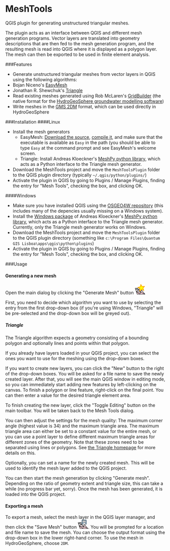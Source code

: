 MeshTools
=========

QGIS plugin for generating unstructured triangular meshes.

The plugin acts as an interface between QGIS and different mesh generation programs. Vector layers are translated into geometry descriptions that are then fed to the mesh generation program, and the resulting mesh is read into QGIS where it is displayed as a polygon layer. The mesh can then be exported to be used in finite element analysis.

###Features

* Generate unstructured triangular meshes from vector layers in QGIS using the following algorithms:
 * Bojan Niceno's [EasyMesh](http://www-dinma.univ.trieste.it/nirftc/research/easymesh/easymesh.html)
 * Jonathan R. Shewchuk's [Triangle](http://www.cs.cmu.edu/~quake/triangle.html)
* Read existing meshes generated using Rob McLaren's [GridBuilder](http://www.science.uwaterloo.ca/~mclaren/) (the native format for the [HydroGeoSphere groundwater modelling software](http://www.aquanty.com/hgs-tehcnology/))
* Write meshes in the [GMS 2DM](http://www.aquaveo.com/gms) format, which can be used directly in HydroGeoSphere

###Installation
####Linux
* Install the mesh generators
  * EasyMesh: [Download the source](http://www-dinma.univ.trieste.it/nirftc/research/easymesh/download.html), [compile it](http://www-dinma.univ.trieste.it/nirftc/research/easymesh/compilation.html), and make sure that the executable is available as `Easy` in the path (you should be able to type `Easy` at the command prompt and see EasyMesh's welcome screen.
  * Triangle: Install Andreas Kloeckner's [MeshPy python library](https://pypi.python.org/pypi/MeshPy), which acts as a Python interface to the Triangle mesh generator.
* Download the MeshTools project and move the `MeshToolsPlugin` folder to the QGIS plugin directory (typically `~/.qgis/python/plugins/`)
* Activate the plugin in QGIS by going to Plugins / Manage Plugins, finding the entry for "Mesh Tools", checking the box, and clicking OK.


####Windows
* Make sure you have installed QGIS using the [OSGEO4W repository](http://hub.qgis.org/projects/quantum-gis/wiki/Download#12-OSGeo4W-Installer) (this includes many of the depencies usually missing on a Windows system).
* Install the [Windows package](http://www.lfd.uci.edu/~gohlke/pythonlibs/#meshpy) of Andreas Kloeckner's [MeshPy python library](https://pypi.python.org/pypi/MeshPy), which acts as a Python interface to the Triangle mesh generator. Currently, only the Triangle mesh generator works on Windows.
* Download the MeshTools project and move the `MeshToolsPlugin` folder to the QGIS plugin directory (something like `c:\Program Files\Quantum GIS Lisboa\apps\qgis\python\plugins`)
* Activate the plugin in QGIS by going to Plugins / Manage Plugins, finding the entry for "Mesh Tools", checking the box, and clicking OK.

###Usage
#### Generating a new mesh
Open the main dialog by clicking the "Generate Mesh" button ![Generate Mesh button](/MeshToolsPlugin/icon_newmesh.png)

First, you need to decide which algorithm you want to use by selecting the entry from the first drop-down box (if you're using Windows, "Triangle" will be pre-selected and the drop-down box will be greyed out).

##### Triangle
The Triangle algorithm expects a geometry consisting of a bounding polygon and optionally lines and points within that polygon.

If you already have layers loaded in your QGIS project, you can select the ones you want to use for the meshing using the drop-down boxes.

If you want to create new layers, you can click the "New" button to the right of the drop-down boxes. You will be asked for a file name to save the newly created layer. After that, you will see the main QGIS window in editing mode, so you can immediately start adding new features by left-clicking on the canvas. To finish a polygon or line feature, right-click on the final point. You can then enter a value for the desired triangle element area.

To finish creating the new layer, click the "Toggle Editing" button on the main toolbar. You will be taken back to the Mesh Tools dialog.

You can then adjust the settings for the mesh quality: The maximum corner angle (highest value is 34) and the maximum triangle area. The maximum triangle area can either be set to a constant value for the entire mesh, or you can use a point layer to define different maximum triangle areas for different zones of the geometry. Note that these zones need to be separated using lines or polygons. See [the Triangle homepage](http://www.cs.cmu.edu/~quake/triangle.html) for more details on this.

Optionally, you can set a name for the newly created mesh. This will be used to identify the mesh layer added to the QGIS project.

You can then start the mesh generation by clicking "Generate mesh". Depending on the ratio of geometry extent and triangle size, this can take a while (no progress bar yet, sorry). Once the mesh has been generated, it is loaded into the QGIS project.

#### Exporting a mesh
To export a mesh, select the mesh layer in the QGIS layer manager, and then click the "Save Mesh" button ![Save Mesh button](/MeshToolsPlugin/icon_savemesh.png). You will be prompted for a location and file name to save the mesh. You can choose the output format using the drop-down box in the lower right-hand corner. To use the mesh in HydroGeoSphere, choose `2DM`.
